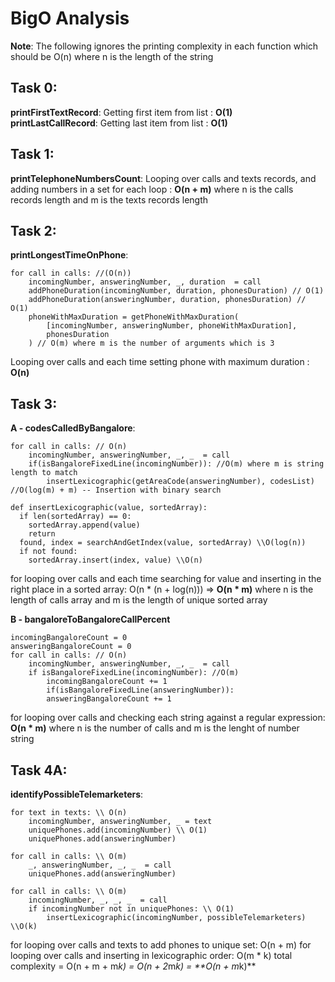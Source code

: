 # BigO Analysis
__Note__: The following ignores the printing complexity in each function which should be O(n) where n is the length of the string

## Task 0:
**printFirstTextRecord**: 
Getting first item from list : **O(1)**  
**printLastCallRecord**:
Getting last item from list : **O(1)**

## Task 1:
**printTelephoneNumbersCount**:
Looping over calls and texts records, and adding numbers in a set for each loop : **O(n + m)**
where n is the calls records length and m is the texts records length

## Task 2:
**printLongestTimeOnPhone**:
```
for call in calls: //(O(n))
    incomingNumber, answeringNumber, _, duration  = call
    addPhoneDuration(incomingNumber, duration, phonesDuration) // O(1)
    addPhoneDuration(answeringNumber, duration, phonesDuration) // O(1)
    phoneWithMaxDuration = getPhoneWithMaxDuration(
        [incomingNumber, answeringNumber, phoneWithMaxDuration],
        phonesDuration
    ) // O(m) where m is the number of arguments which is 3
```
Looping over calls and each time setting phone with maximum duration : **O(n)**

## Task 3:
**A - codesCalledByBangalore**: 
```
for call in calls: // O(n)
    incomingNumber, answeringNumber, _, _  = call
    if(isBangaloreFixedLine(incomingNumber)): //O(m) where m is string length to match
        insertLexicographic(getAreaCode(answeringNumber), codesList) //O(log(m) + m) -- Insertion with binary search
```
```
def insertLexicographic(value, sortedArray):
  if len(sortedArray) == 0:
    sortedArray.append(value)
    return
  found, index = searchAndGetIndex(value, sortedArray) \\O(log(n))
  if not found:
    sortedArray.insert(index, value) \\O(n)
```
for looping over calls and each time searching for value and inserting in the right place in a sorted array: O(n * (n + log(n))) => **O(n * m)** 
where n is the length of calls array and m is the length of unique sorted array

**B - bangaloreToBangaloreCallPercent**
```
incomingBangaloreCount = 0
answeringBangaloreCount = 0
for call in calls: // O(n)
    incomingNumber, answeringNumber, _, _  = call
    if isBangaloreFixedLine(incomingNumber): //O(m)
        incomingBangaloreCount += 1
        if(isBangaloreFixedLine(answeringNumber)):
        answeringBangaloreCount += 1
```
for looping over calls and checking each string against a regular expression: **O(n * m)**
where n is the number of calls and m is the lenght of number string

## Task 4A:
**identifyPossibleTelemarketers**:
```
for text in texts: \\ O(n)
    incomingNumber, answeringNumber, _ = text
    uniquePhones.add(incomingNumber) \\ O(1)
    uniquePhones.add(answeringNumber)

for call in calls: \\ O(m)
    _, answeringNumber, _, _  = call
    uniquePhones.add(answeringNumber)

for call in calls: \\ O(m)
    incomingNumber, _, _, _  = call
    if incomingNumber not in uniquePhones: \\ O(1)
        insertLexicographic(incomingNumber, possibleTelemarketers) \\O(k)
```
for looping over calls and texts to add phones to unique set: O(n + m)
for looping over calls and inserting in lexicographic order: O(m * k)
total complexity = O(n + m + m*k) = O(n + 2*m*k) = **O(n + m*k)**
